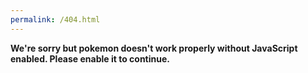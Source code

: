 ```yaml
---
permalink: /404.html
---
```

<!DOCTYPE html><html lang=en><head><meta charset=utf-8><meta http-equiv=X-UA-Compatible content="IE=edge"><meta name=viewport content="width=device-width,initial-scale=1"><link rel=icon href=/pokemon/favicon.ico><title>pokemon</title><link href=/pokemon/css/chunk-251ce9ce.1f737ea1.css rel=prefetch><link href=/pokemon/js/chunk-251ce9ce.61719d58.js rel=prefetch><link href=/pokemon/js/chunk-2d0a3c69.1b68ae0c.js rel=prefetch><link href=/pokemon/css/app.4d35f99b.css rel=preload as=style><link href=/pokemon/js/app.6a0664b4.js rel=preload as=script><link href=/pokemon/js/chunk-vendors.9d71f29b.js rel=preload as=script><link href=/pokemon/css/app.4d35f99b.css rel=stylesheet></head><body><noscript><strong>We're sorry but pokemon doesn't work properly without JavaScript enabled. Please enable it to continue.</strong></noscript><div id=app></div><script src=/pokemon/js/chunk-vendors.9d71f29b.js></script><script src=/pokemon/js/app.6a0664b4.js></script></body></html>
